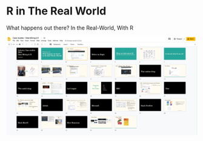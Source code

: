 
# R in The Real World

What happens out there? In the Real-World, With R 

![RinTheRealWorld_Top_View](slides_top_view.png)
